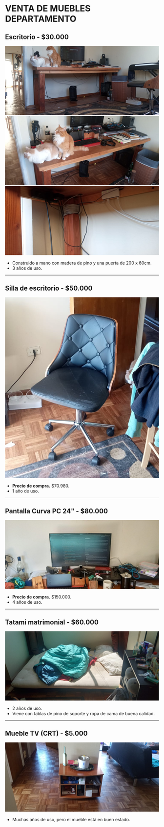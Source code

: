 # VENTA DE MUEBLES DEPARTAMENTO
## Escritorio - **$30.000**
![foto](img/escritorio_1.jpeg)
![foto](img/escritorio_2.jpeg)
![foto](img/escritorio_3.jpeg)
* Construido a mano con madera de pino y una puerta de 200 x 60cm.
* 3 años de uso.

---
## Silla de escritorio - **$50.000**
![foto](img/silla_pc.jpeg)
* **Precio de compra.** $70.980.
* 1 año de uso.

---
## Pantalla Curva PC 24" - **$80.000**
![foto](img/pantalla.jpeg)
* **Precio de compra.** $150.000.
* 4 años de uso.

---
## Tatami matrimonial - **$60.000**
![foto](img/tatami.jpeg)
* 2 años de uso.
* Viene con tablas de pino de soporte y ropa de cama de buena calidad.

---
## Mueble TV (CRT) - **$5.000**
![foto](img/mueble_crt.jpeg)
* Muchas años de uso, pero el mueble está en buen estado.

